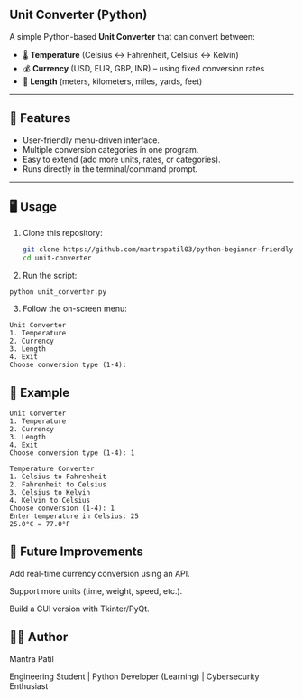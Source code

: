 ## Unit Converter (Python)

A simple Python-based **Unit Converter** that can convert between:

- 🌡️ **Temperature** (Celsius ↔ Fahrenheit, Celsius ↔ Kelvin)
- 💰 **Currency** (USD, EUR, GBP, INR) – using fixed conversion rates
- 📏 **Length** (meters, kilometers, miles, yards, feet)

---

## 🚀 Features
- User-friendly menu-driven interface.
- Multiple conversion categories in one program.
- Easy to extend (add more units, rates, or categories).
- Runs directly in the terminal/command prompt.

---

## 🖥️ Usage


1. Clone this repository:
   ```bash
   git clone https://github.com/mantrapatil03/python-beginner-friendly-projects/unit-converter.git
   cd unit-converter
   
2. Run the script:

```python unit_converter.py```

3. Follow the on-screen menu:

```
Unit Converter
1. Temperature
2. Currency
3. Length
4. Exit
Choose conversion type (1-4):
```

## 📌 Example
```
Unit Converter
1. Temperature
2. Currency
3. Length
4. Exit
Choose conversion type (1-4): 1

Temperature Converter
1. Celsius to Fahrenheit
2. Fahrenheit to Celsius
3. Celsius to Kelvin
4. Kelvin to Celsius
Choose conversion (1-4): 1
Enter temperature in Celsius: 25
25.0°C = 77.0°F
```

## 🔮 Future Improvements

Add real-time currency conversion using an API.

Support more units (time, weight, speed, etc.).

Build a GUI version with Tkinter/PyQt.

## 👨‍💻 Author

Mantra Patil

Engineering Student | Python Developer (Learning) | Cybersecurity Enthusiast
